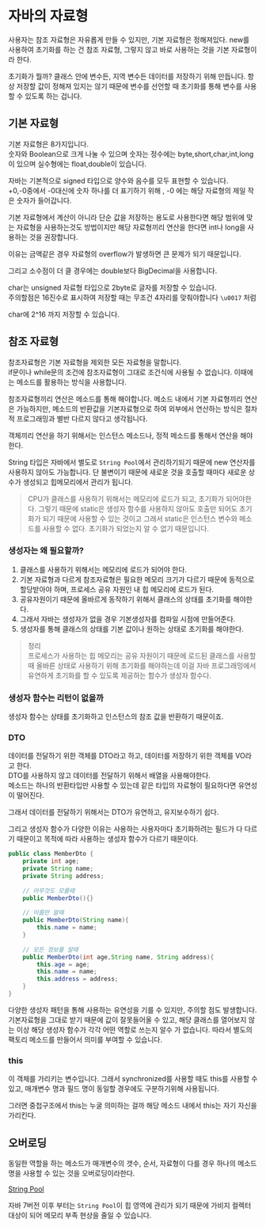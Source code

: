 # 자바의 자료형  
   
사용자는 참조 자료형은 자유롭게 만들 수 있지만, 기본 자료형은 정해져있다. 
new를 사용하여 초기화를 하는 건 참조 자료형, 그렇지 않고 바로 사용하는 것을 기본 자료형이라 한다.  
  
초기화가 뭘까? 
클래스 안에 변수든, 지역 변수든 데이터를 저장하기 위해 만듭니다. 
항상 저장할 값이 정해져 있지는 않기 때문에 변수를 선언할 때 초기화를 통해 변수를 사용할 수 있도록 하는 겁니다.  
  
## 기본 자료형  
기본 자료형은 8가지입니다.  
숫자와 Boolean으로 크게 나눌 수 있으며 
숫자는 정수에는 byte,short,char,int,long 이 있으며
실수형에는 float,double이 있습니다.  

자바는 기본적으로 signed 타입으로 양수와 음수를 모두 표현할 수 있습니다.  
+0,-0중에서 -0대신에 숫자 하나를 더 표기하기 위해 , -0 에는 해당 자료형의 제일 작은 숫자가 들어갑니다.  
  
기본 자료형에서 계산이 아니라 단순 값을 저장하는 용도로 사용한다면 해당 범위에 맞는 자료형을 사용하는것도 방법이지만 
해당 자료형끼리 연산을 한다면 int나 long을 사용하는 것을 권장합니다.  
  
이유는 금액같은 경우 자료형의 overflow가 발생하면 큰 문제가 되기 때문입니다.  
  
그리고 소수점이 더 클 경우에는 double보다 BigDecimal을 사용합니다.  
  
char는 unsigned 자료형 타입으로 2byte로 글자를 저장할 수 있습니다.  
주의할점은 16진수로 표시하여 저장할 때는 무조건 4자리를 맞춰야합니다 `\u0017` 처럼
  
char에 2^16 까지 저장할 수 있습니다.


## 참조 자료형  
참조자료형은 기본 자료형을 제외한 모든 자료형을 말합니다.  
if문이나 while문의 조건에 참조자료형이 그대로 조건식에 사용될 수 없습니다. 
이때에는 메소드를 활용하는 방식을 사용합니다.  
  
참조자료형끼리 연산은 메소드를 통해 해야합니다. 메소드 내에서 기본 자료형끼리 연산은 가능하지만, 
메소드의 반환값을 기본자료형으로 하여 외부에서 연산하는 방식은 절차적 프로그래밍과 별반 다르지 않다고 생각됩니다.  
  
객체끼리 연산을 하기 위해서는 인스턴스 메소드나, 정적 메소드를 통해서 연산을 해야한다.  
  
String 타입은 자바에서 별도로 `String Pool`에서 관리하기되기 때문에 new 연산자를 사용하지 않아도 가능합니다.
단 불변이기 때문에 새로운 것을 호출할 때마다 새로운 상수가 생성되고 힙메모리에서 관리가 됩니다.  
  
> CPU가 클래스를 사용하기 위해서는 메모리에 로드가 되고, 초기화가 되어야한다.
> 그렇기 때문에 static은 생성자 함수를 사용하지 않아도 호출만 되어도 초기화가 되기 때문에 사용할 수 있는 것이고
> 그래서 static은 인스턴스 변수와 메소드를 사용할 수 없다. 초기화가 되었는지 알 수 없기 때문입니다.

### 생성자는 왜 필요할까?
1. 클래스를 사용하기 위해서는 메모리에 로드가 되어야 한다.
2. 기본 자료형과 다르게 참조자료형은 필요한 메모리 크기가 다르기 때문에 동적으로 할당받아야 하며, 프로세스 공유 자원인 내 힙 메모리에 로드가 된다.
3. 공유자원이기 때문에 올바르게 동작하기 위해서 클래스의 상태를 초기화를 해야한다.
4. 그래서 자바는 생성자가 없을 경우 기본생성자를 컴파일 시점에 만들어준다.
5. 생성자를 통해 클래스의 상태를 기본 값이나 원하는 상태로 초기화를 해야한다.  
  
> 정리  
> 프로세스가 사용하는 힙 메모리는 공유 자원이기 때문에 로드된 클래스를 사용할 때 올바른 상태로 사용하기 위해 초기화를 해야하는데 이걸 자바 프로그래밍에서 유연하게 초기화를 할 수 있도록 제공하는 함수가 생성자 함수다.  
>   
  
### 생성자 함수는 리턴이 없을까
생성자 함수는 상태를 초기화하고 인스턴스의 참조 값을 반환하기 때문이죠.

### DTO  
데이터를 전달하기 위한 객체를 DTO라고 하고, 데이터를 저장하기 위한 객체를 VO라고 한다.  
DTO를 사용하지 않고 데이터를 전달하기 위해서 배열을 사용해야한다.  
메소드는 하나의 반환타입만 사용할 수 있는데 같은 타입의 자료형이 필요하다면 유연성이 떨어진다.  
  
그래서 데이터를 전달하기 위해서는 DTO가 유연하고, 유지보수하기 쉽다.  
  
그리고 생성자 함수가 다양한 이유는 사용하는 사용자마다 초기화하려는 필드가 다 다르기 때문이고 
목적에 따라 사용하는 생성자 함수가 다르기 때문이다.  
  
```Java
public class MemberDto {
    private int age;
    private String name;
    private String address;
    
    // 아무것도 모를때
    public MemberDto(){}  
    
    // 이름만 알때
    public MemberDto(String name){
        this.name = name;
    }
    
    // 모든 정보를 알때
    public MemberDto(int age,String name, String address){
        this.age = age;
        this.name = name;
        this.address = address;
    }
}
```  
다양한 생성자 패턴을 통해 사용하는 유연성을 기를 수 있지만, 주의할 점도 발생합니다.  
기본자료형을 그대로 받기 때문에 값이 잘못들어올 수 있고, 해당 클래스를 열어보지 않는 이상 해당 생성자 함수가 각각 어떤 역할로 쓰는지 알수 가 없습니다. 
따라서 별도의 팩토리 메소드를 만들어서 의미를 부여할 수 있습니다.  
  
### this  
이 객체를 가리키는 변수입니다.
그래서 synchronized를 사용할 때도 this를 사용할 수 있고, 매개변수 명과 필드 명이 동일할 경우에도 구분하기위해 사용됩니다.  
  
그러면 중첩구조에서 this는 누굴 의미하는 걸까 
해당 메소드 내에서 this는 자기 자신을 가리킨다. 
  
## 오버로딩  
동일한 역할을 하는 메소드가 매개변수의 갯수, 순서, 자료형이 다를 경우 하나의 메소드 명을 사용할 수 있는 것을 오버로딩이라한다.  
  
[String Pool](https://www.baeldung.com/java-string-pool)  
  
자바 7버전 이후 부터는 `String Pool`이 힙 영역에 관리가 되기 때문에 가비지 컬렉터 대상이 되어 메모리 부족 현상을 줄일 수 있습니다.  
  
